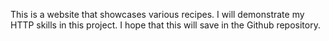 This is a website that showcases various recipes. I will demonstrate my HTTP skills in this project.
I hope that this will save in the Github repository. 
